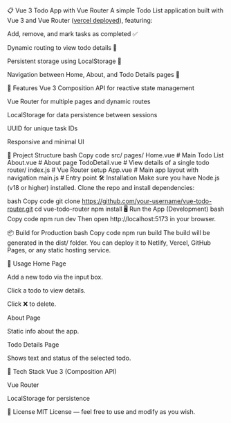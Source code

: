 📋 Vue 3 Todo App with Vue Router
A simple Todo List application built with Vue 3 and Vue Router ([vercel deployed](https://todo-vue-gamma-one.vercel.app/)), featuring:

Add, remove, and mark tasks as completed ✅

Dynamic routing to view todo details 🔗

Persistent storage using LocalStorage 💾

Navigation between Home, About, and Todo Details pages 📄

🚀 Features
Vue 3 Composition API for reactive state management

Vue Router for multiple pages and dynamic routes

LocalStorage for data persistence between sessions

UUID for unique task IDs

Responsive and minimal UI

📂 Project Structure
bash
Copy code
src/
  pages/
    Home.vue         # Main Todo List
    About.vue        # About page
    TodoDetail.vue   # View details of a single todo
  router/
    index.js         # Vue Router setup
  App.vue            # Main app layout with navigation
  main.js            # Entry point
🛠 Installation
Make sure you have Node.js (v18 or higher) installed.
Clone the repo and install dependencies:

bash
Copy code
git clone https://github.com/your-username/vue-todo-router.git
cd vue-todo-router
npm install
🖥 Run the App (Development)
bash
Copy code
npm run dev
Then open http://localhost:5173 in your browser.

📦 Build for Production
bash
Copy code
npm run build
The build will be generated in the dist/ folder.
You can deploy it to Netlify, Vercel, GitHub Pages, or any static hosting service.

📌 Usage
Home Page

Add a new todo via the input box.

Click a todo to view details.

Click ❌ to delete.

About Page

Static info about the app.

Todo Details Page

Shows text and status of the selected todo.

🔧 Tech Stack
Vue 3 (Composition API)

Vue Router

LocalStorage for persistence

📝 License
MIT License — feel free to use and modify as you wish.